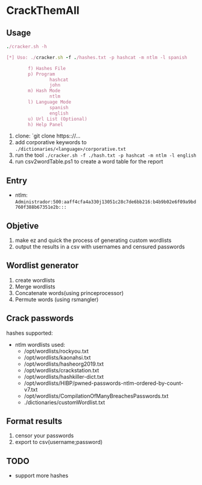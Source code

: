 # CrackThemAll

## Usage
```ruby
./cracker.sh -h

[*] Uso: ./cracker.sh -f ./hashes.txt -p hashcat -m ntlm -l spanish

        f) Hashes File
        p) Program
                hashcat
                john
        m) Hash Mode
                ntlm
        l) Language Mode
                spanish
                english
        u) Url List (Optional)
        h) Help Panel
```
1. clone: `git clone https:://...
2. add corporative keywords to `./dictionaries/<language>/corporative.txt`
3. run the tool `./cracker.sh -f ./hash.txt -p hashcat -m ntlm -l english`
4. run csv2wordTable.ps1 to create a word table for the report

## Entry
- ntlm: `Administrador:500:aaff4cfa4a330j13051c28c7de6bb216:b4b9b02e6f09a9bd760f388b67351e2b:::`

## Objetive
1. make ez and quick the process of generating custom wordlists
2. output the results in a csv with usernames and censured passwords

## Wordlist generator
1. create wordlists
2. Merge wordlists
3. Concatenate words(using princeprocessor)
4. Permute words (using rsmangler)

## Crack passwords
hashes supported:
- ntlm
wordlists used:
    - /opt/wordlists/rockyou.txt
    - /opt/wordlists/kaonahsi.txt
    - /opt/wordlists/hasheorg2019.txt
    - /opt/wordlists/crackstation.txt
    - /opt/wordlists/hashkiller-dict.txt
    - /opt/wordlists/HIBP/pwned-passwords-ntlm-ordered-by-count-v7.txt
    - /opt/wordlists/CompilationOfManyBreachesPasswords.txt
    - ./dictionaries/customWordlist.txt

## Format results
1. censor your passwords
2. export to csv(username;password)

## TODO
- support more hashes